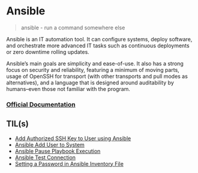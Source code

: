 # Ansible

> ansible - run a command somewhere else

Ansible is an IT automation tool. It can configure systems, deploy software, and orchestrate more advanced IT tasks such as continuous deployments or zero downtime rolling updates.

Ansible’s main goals are simplicity and ease-of-use. It also has a strong focus on security and reliability, featuring a minimum of moving parts, usage of OpenSSH for transport (with other transports and pull modes as alternatives), and a language that is designed around auditability by humans–even those not familiar with the program.

### [Official Documentation](https://docs.ansible.com/ansible/latest/index.html)

## TIL(s)

- [Add Authorized SSH Key to User using Ansible](add-ssh-key-to-user-using-ansible.md)
- [Ansible Add User to System](add-user-to-system.md)
- [Ansible Pause Playbook Execution](ansible-pause-playbook-execution.md)
- [Ansible Test Connection](ansible-test-connection.md)
- [Setting a Password in Ansible Inventory File](setting-a-password-in-ansible-inventory-file.md)
